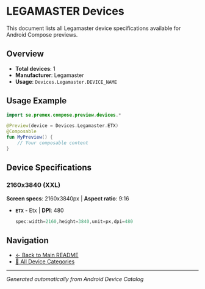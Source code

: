 # LEGAMASTER Devices

This document lists all Legamaster device specifications available for Android Compose previews.

## Overview

- **Total devices**: 1
- **Manufacturer**: Legamaster
- **Usage**: `Devices.Legamaster.DEVICE_NAME`

## Usage Example

```kotlin
import se.premex.compose.preview.devices.*

@Preview(device = Devices.Legamaster.ETX)
@Composable
fun MyPreview() {
    // Your composable content
}
```

## Device Specifications

### 2160x3840 (XXL)

**Screen specs**: 2160x3840px | **Aspect ratio**: 9:16

- **`ETX`** - Etx | **DPI**: 480
  ```kotlin
  spec:width=2160,height=3840,unit=px,dpi=480
  ```

## Navigation

- [← Back to Main README](../../README.md)
- [📱 All Device Categories](../README.md)

---
*Generated automatically from Android Device Catalog*
